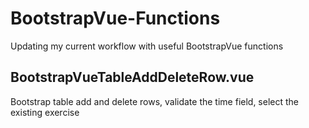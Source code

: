 # BootstrapVue-Functions
Updating my current workflow with useful BootstrapVue functions

## BootstrapVueTableAddDeleteRow.vue
Bootstrap table add and delete rows, validate the time field, select the existing exercise
